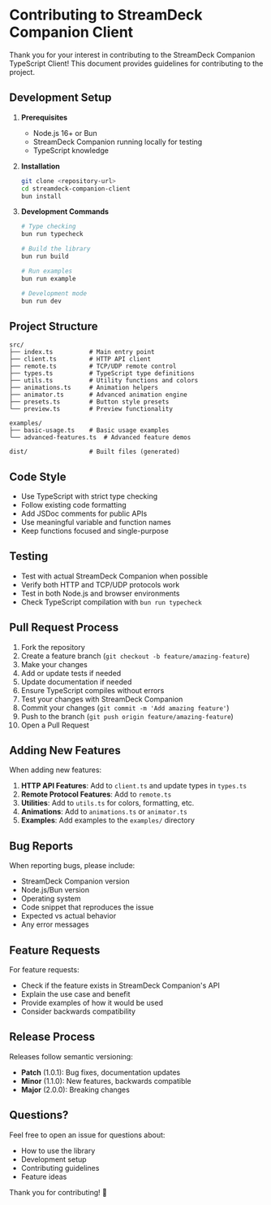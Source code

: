 # Contributing to StreamDeck Companion Client

Thank you for your interest in contributing to the StreamDeck Companion TypeScript Client! This document provides guidelines for contributing to the project.

## Development Setup

1. **Prerequisites**
   - Node.js 16+ or Bun
   - StreamDeck Companion running locally for testing
   - TypeScript knowledge

2. **Installation**
   ```bash
   git clone <repository-url>
   cd streamdeck-companion-client
   bun install
   ```

3. **Development Commands**
   ```bash
   # Type checking
   bun run typecheck
   
   # Build the library
   bun run build
   
   # Run examples
   bun run example
   
   # Development mode
   bun run dev
   ```

## Project Structure

```
src/
├── index.ts          # Main entry point
├── client.ts         # HTTP API client
├── remote.ts         # TCP/UDP remote control
├── types.ts          # TypeScript type definitions
├── utils.ts          # Utility functions and colors
├── animations.ts     # Animation helpers
├── animator.ts       # Advanced animation engine
├── presets.ts        # Button style presets
└── preview.ts        # Preview functionality

examples/
├── basic-usage.ts    # Basic usage examples
└── advanced-features.ts  # Advanced feature demos

dist/                 # Built files (generated)
```

## Code Style

- Use TypeScript with strict type checking
- Follow existing code formatting
- Add JSDoc comments for public APIs
- Use meaningful variable and function names
- Keep functions focused and single-purpose

## Testing

- Test with actual StreamDeck Companion when possible
- Verify both HTTP and TCP/UDP protocols work
- Test in both Node.js and browser environments
- Check TypeScript compilation with `bun run typecheck`

## Pull Request Process

1. Fork the repository
2. Create a feature branch (`git checkout -b feature/amazing-feature`)
3. Make your changes
4. Add or update tests if needed
5. Update documentation if needed
6. Ensure TypeScript compiles without errors
7. Test your changes with StreamDeck Companion
8. Commit your changes (`git commit -m 'Add amazing feature'`)
9. Push to the branch (`git push origin feature/amazing-feature`)
10. Open a Pull Request

## Adding New Features

When adding new features:

1. **HTTP API Features**: Add to `client.ts` and update types in `types.ts`
2. **Remote Protocol Features**: Add to `remote.ts` 
3. **Utilities**: Add to `utils.ts` for colors, formatting, etc.
4. **Animations**: Add to `animations.ts` or `animator.ts`
5. **Examples**: Add examples to the `examples/` directory

## Bug Reports

When reporting bugs, please include:

- StreamDeck Companion version
- Node.js/Bun version
- Operating system
- Code snippet that reproduces the issue
- Expected vs actual behavior
- Any error messages

## Feature Requests

For feature requests:

- Check if the feature exists in StreamDeck Companion's API
- Explain the use case and benefit
- Provide examples of how it would be used
- Consider backwards compatibility

## Release Process

Releases follow semantic versioning:

- **Patch** (1.0.1): Bug fixes, documentation updates
- **Minor** (1.1.0): New features, backwards compatible
- **Major** (2.0.0): Breaking changes

## Questions?

Feel free to open an issue for questions about:
- How to use the library
- Development setup
- Contributing guidelines
- Feature ideas

Thank you for contributing! 🚀
